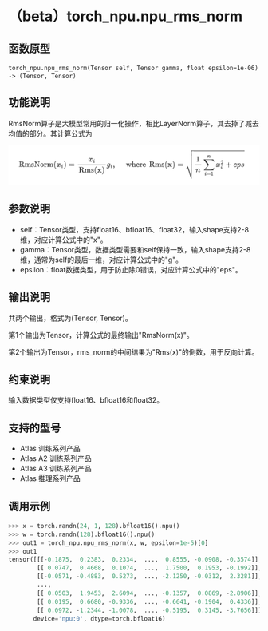 # （beta）torch_npu.npu_rms_norm

## 函数原型

```
torch_npu.npu_rms_norm(Tensor self, Tensor gamma, float epsilon=1e-06) -> (Tensor, Tensor) 
```

## 功能说明

RmsNorm算子是大模型常用的归一化操作，相比LayerNorm算子，其去掉了减去均值的部分。其计算公式为

![](figures/zh-cn_image_0000001788458744.png)

## 参数说明

- self：Tensor类型，支持float16、bfloat16、float32，输入shape支持2-8维，对应计算公式中的"x"。
- gamma：Tensor类型，数据类型需要和self保持一致，输入shape支持2-8维，通常为self的最后一维，对应计算公式中的"g"。
- epsilon：float数据类型，用于防止除0错误，对应计算公式中的"eps"。

## 输出说明

共两个输出，格式为(Tensor, Tensor)。

第1个输出为Tensor，计算公式的最终输出"RmsNorm(x)"。

第2个输出为Tensor，rms_norm的中间结果为"Rms(x)"的倒数，用于反向计算。

## 约束说明

输入数据类型仅支持float16、bfloat16和float32。

## 支持的型号

- <term>Atlas 训练系列产品</term>
- <term>Atlas A2 训练系列产品</term>
- <term>Atlas A3 训练系列产品</term>
- <term>Atlas 推理系列产品</term>

## 调用示例

```python
>>> x = torch.randn(24, 1, 128).bfloat16().npu()
>>> w = torch.randn(128).bfloat16().npu()
>>> out1 = torch_npu.npu_rms_norm(x, w, epsilon=1e-5)[0]
>>> out1
tensor([[[-0.1875,  0.2383,  0.2334,  ...,  0.8555, -0.0908, -0.3574]],
        [[ 0.0747,  0.4668,  0.1074,  ...,  1.7500,  0.1953, -0.1992]],
        [[-0.0571, -0.4883,  0.5273,  ..., -2.1250, -0.0312,  2.3281]],
        ...,
        [[ 0.0503,  1.9453,  2.6094,  ..., -0.1357,  0.0869, -2.8906]],
        [[ 0.0195,  0.6680, -0.9336,  ..., -0.6641, -0.1904,  0.4336]],
        [[ 0.0972, -1.2344, -1.0078,  ..., -0.5195,  0.3145, -3.7656]]],
       device='npu:0', dtype=torch.bfloat16)
```

